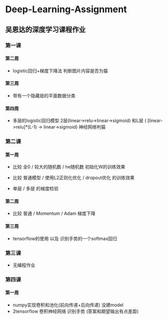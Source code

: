 # Deep-Learning-Assignment

## 吴恩达的深度学习课程作业

### 第一课

#### 第二周 

- logistic回归+梯度下降法 判断图片内容是否为猫

#### 第三周 

-  带有一个隐藏层的平面数据分类

#### 第四周 

- 多层的logistic回归模型 2层(linear->relu->linear->sigmoid) 和L层 ( \[linear->relu\]*(L-1) -> linear->sigmoid) 神经网络判猫

### 第二课

#### 第一周 

- 比较 全0 / 较大的随机数 / he随机数 初始化W的训练效果

- 比较 普通模型 / 使用L2正则化优化 / dropout优化 的训练效果

- 单层 / 多层 的梯度检验


#### 第二周 

- 比较 普通 / Momentum / Adam 梯度下降

#### 第三周 

- tensorflow的使用 以及 识别手势的一个softmax回归

### 第三课

- 无编程作业

### 第四课

#### 第一周	

- numpy实现卷积和池化(前向传递+后向传递) 没建model
- 2tensorflow 卷积神经网络 识别手势 (答案和期望输出有点差距)